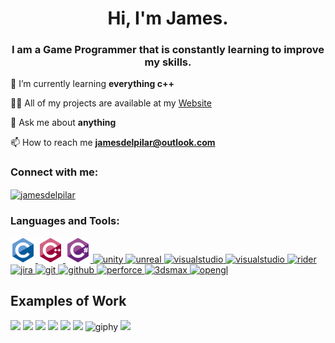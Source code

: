 <h1 align="center">Hi, I'm James.</h1>
<h3 align="center">I am a Game Programmer that is constantly learning to improve my skills.</h3>

 🌱 I’m currently learning **everything c++**

 👨‍💻 All of my projects are available at my [Website](https://jamesdelpilar.com/)

 💬 Ask me about **anything**

 📫 How to reach me **jamesdelpilar@outlook.com**

<h3 align="left">Connect with me:</h3>
<p align="left">
<a href="https://linkedin.com/in/jamesdelpilar" target="blank"><img align="center" src="https://raw.githubusercontent.com/rahuldkjain/github-profile-readme-generator/master/src/images/icons/Social/linked-in-alt.svg" alt="jamesdelpilar" height="30" width="40" /></a>
</p>

<h3 align="left">Languages and Tools:</h3>
<p align="left"> <a href="https://www.cprogramming.com/" target="_blank" rel="noreferrer"> <img src="https://raw.githubusercontent.com/devicons/devicon/master/icons/c/c-original.svg" alt="c" width="40" height="40"/> </a> <a href="https://www.w3schools.com/cpp/" target="_blank" rel="noreferrer"> <img src="https://raw.githubusercontent.com/devicons/devicon/master/icons/cplusplus/cplusplus-original.svg" alt="cplusplus" width="40" height="40"/> </a> <a href="https://www.w3schools.com/cs/" target="_blank" rel="noreferrer"> <img src="https://raw.githubusercontent.com/devicons/devicon/master/icons/csharp/csharp-original.svg" alt="csharp" width="40" height="40"/> <a href="https://unity.com/" target="_blank" rel="noreferrer"> <img src="https://www.vectorlogo.zone/logos/unity3d/unity3d-icon.svg" alt="unity" width="40" height="40"/> 
</a> <a href="https://unrealengine.com/" target="_blank" rel="noreferrer"> <img src="https://raw.githubusercontent.com/kenangundogan/fontisto/036b7eca71aab1bef8e6a0518f7329f13ed62f6b/icons/svg/brand/unreal-engine.svg" alt="unreal" width="40" height="40"/> 
</a> <a href="https://visualstudio.microsoft.com/" target="_blank" rel="noreferrer"> <img src="https://visualstudio.microsoft.com/wp-content/uploads/2019/09/vs-code-responsive-01-1.png" alt="visualstudio" width="40" height="40"/> </a>
 </a> <a href="https://visualstudio.microsoft.com/" target="_blank" rel="noreferrer"> <img src="https://visualstudio.microsoft.com/wp-content/uploads/2021/10/Product-Icon.svg" alt="visualstudio" width="40" height="40"/>
</a> <a href="https://www.jetbrains.com/rider/" target="_blank" rel="noreferrer"> <img src="https://codeopinion.com/wp-content/uploads/2017/08/logo.png" alt="rider" width="40" height="40"/> 
</a> <a href="https://www.atlassian.com/software/jira" target="_blank" rel="noreferrer"> <img src="https://www.vectorlogo.zone/logos/atlassian_jira/atlassian_jira-icon.svg" alt="jira" width="40" height="40"/> </a> 
</a> <a href="https://git-scm.com/" target="_blank" rel="noreferrer"> <img src="https://www.vectorlogo.zone/logos/git-scm/git-scm-icon.svg" alt="git" width="40" height="40"/>
</a> <a href="https://github.com/" target="_blank" rel="noreferrer"> <img src="https://cdn-icons-png.flaticon.com/512/25/25231.png" alt="github" width="40" height="40"/> 
</a> <a href="https://www.perforce.com/" target="_blank" rel="noreferrer"> <img src="https://img.informer.com/icons_mac/png/128/437/437456.png" alt="perforce" width="40" height="40"/> 
</a> <a href="https://www.autodesk.ca/en/products/3ds-max/overview?term=1-YEAR&tab=subscription" target="_blank" rel="noreferrer"> <img src="https://knowledge.autodesk.com/sites/default/files/product-logo-sm/3ds-max-2017-badge-75x75.png" alt="3dsmax" width="40" height="40"/> 
</a>
</a> <a href="https://www.opengl.org/" target="_blank" rel="noreferrer"> <img src="https://www.opengl.org/img/opengl_logo.jpg" alt="opengl" width="40" height="40"/> 
</a>
</p>

## Examples of Work
<img src="https://media.giphy.com/media/Lh30T0CDNVwfnB86Nv/giphy.gif" width="400" > </a>
<img src="https://media.giphy.com/media/qbrUY95Pc2E2S9UdHD/giphy.gif" width="400" >
<img src="https://media.giphy.com/media/1PuSxVjroBjDYKwgvd/giphy.gif" width="400" >
<img src="https://media.giphy.com/media/wFDrlP9wB7eyXd1SZS/giphy.gif" width="400" >
<img src="https://media.giphy.com/media/fdYnov2qqfKEnpCDU8/giphy.gif" width="400" >
<img src="https://media.giphy.com/media/bHEtTWhSFOoYoqgikC/giphy.gif" width="400" >
![giphy](https://user-images.githubusercontent.com/71074350/148994921-fb745b9e-9e63-4d24-bf43-c3e5521b5679.gif)
<img src="https://media.giphy.com/media/GNUtd27cj0SdXho36y/giphy.gif" width="150" >




